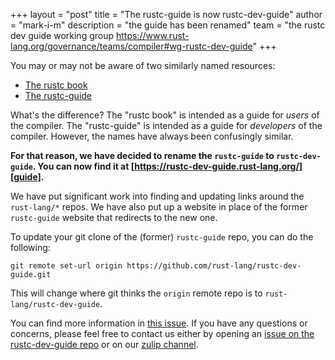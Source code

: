 +++
layout = "post"
title = "The rustc-guide is now rustc-dev-guide"
author = "mark-i-m"
description = "the guide has been renamed"
team = "the rustc dev guide working group <https://www.rust-lang.org/governance/teams/compiler#wg-rustc-dev-guide>"
+++

You may or may not be aware of two similarly named resources:
- [The rustc book](https://doc.rust-lang.org/rustc/index.html)
- [The rustc-guide](https://rustc-dev-guide.rust-lang.org/)

What's the difference? The "rustc book" is intended as a guide for _users_ of the
compiler. The "rustc-guide" is intended as a guide for _developers_ of the
compiler. However, the names have always been confusingly similar.

**For that reason, we have decided to rename the `rustc-guide` to
`rustc-dev-guide`. You can now find it at [https://rustc-dev-guide.rust-lang.org/][guide].**

[guide]: https://rustc-dev-guide.rust-lang.org/

We have put significant work into finding and updating links around the
`rust-lang/*` repos. We have also put up a website in place of the former
`rustc-guide` website that redirects to the new one.

To update your git clone of the (former) `rustc-guide` repo, you can do the following:

```
git remote set-url origin https://github.com/rust-lang/rustc-dev-guide.git
```

This will change where git thinks the `origin` remote repo is to
`rust-lang/rustc-dev-guide`.

You can find more information in [this issue][gh]. If you have any questions or
concerns, please feel free to contact us either by opening an [issue on the
rustc-dev-guide repo][repo] or on our [zulip channel][zulip].

[gh]: https://github.com/rust-lang/rustc-dev-guide/issues/602
[repo]: https://github.com/rust-lang/rustc-dev-guide
[zulip]: https://rust-lang.zulipchat.com/#narrow/stream/196385-t-compiler.2Fwg-rustc-dev-guide
